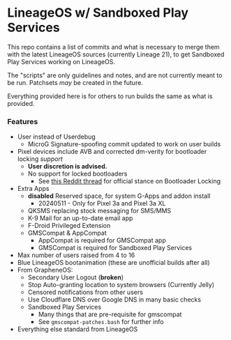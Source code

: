 # LineageOS w/ Sandboxed Play Services

This repo contains a list of commits and what is necessary to merge them with the latest LineageOS sources (currently Lineage 21), to get Sandboxed Play Services working on LineageOS.

The "scripts" are only guidelines and notes, and are not currently meant to be run. Patchsets *may* be created in the future.

Everything provided here is for others to run builds the same as what is provided.

### Features

* User instead of Userdebug
  * MicroG Signature-spoofing commit updated to work on user builds
* Pixel devices include AVB and corrected dm-verity for bootloader locking *support*
  * **User discretion is advised.** 
  * No support for locked bootloaders
    * See [this Reddit thread](https://www.reddit.com/r/LineageOS/comments/n7yo7u/a_discussion_about_bootloader_lockingunlocking/) for official stance on Bootloader Locking
* Extra Apps
  * **disabled** Reserved space, for system G-Apps and addon install
    * 20240511 - Only for Pixel 3a and Pixel 3a XL
  * QKSMS replacing stock messaging for SMS/MMS
  * K-9 Mail for an up-to-date email app
  * F-Droid Privileged Extension
  * GMSCompat & AppCompat
    * AppCompat is required for GMSCompat app
    * GMSCompat is required for Sandboxed Play Services
* Max number of users raised from 4 to 16
* Blue LineageOS bootanimation (these are unofficial builds after all)
* From GrapheneOS:
  * Secondary User Logout (**broken**)
  * Stop Auto-granting location to system browsers (Currently Jelly)
  * Censored notifications from other users
  * Use Cloudflare DNS over Google DNS in many basic checks
  * Sandboxed Play Services
    * Many things that are pre-requisite for gmscompat
    * See `gmscompat-patches.bash` for further info
* Everything else standard from LineageOS